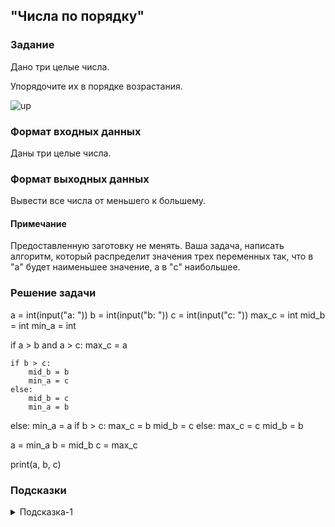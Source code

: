 ## "Числа по порядку"

### Задание

Дано три целые числа. 

Упорядочите их в порядке возрастания.

![up](img/up.png)

### Формат входных данных

Даны три целые числа.

### Формат выходных данных

Вывести все числа от меньшего к большему.

#### Примечание

Предоставленную заготовку не менять. Ваша задача, написать алгоритм, который распределит значения трех переменных так, что в "a" будет наименьшее значение, а в "c" наибольшее.

### Решение задачи

a = int(input("a: "))
b = int(input("b: "))
c = int(input("c: "))
max_c = int
mid_b = int
min_a = int


if a > b and a > c:
    max_c = a

    if b > c:
        mid_b = b
        min_a = c
    else:
        mid_b = c
        min_a = b
else:
    min_a = a
    if b > c:
        max_c = b
        mid_b = c
    else:
        max_c = c
        mid_b = b

a = min_a
b = mid_b
c = max_c

print(a, b, c)

### Подсказки

<details>
<summary>Подсказка-1</summary>
Вспомните про задачу "поменять значения переменных местами".
</details>
